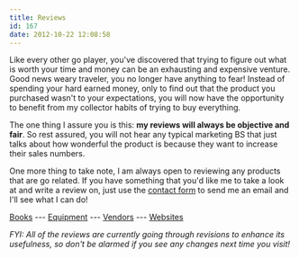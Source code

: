 ```yaml
---
title: Reviews
id: 167
date: 2012-10-22 12:08:58
---
```


Like every other go player, you've discovered that trying to figure out what is worth your time and money can be an exhausting and expensive venture. Good news weary traveler, you no longer have anything to fear! Instead of spending your hard earned money, only to find out that the product you purchased wasn't to your expectations, you will now have the opportunity to benefit from my collector habits of trying to buy everything.

The one thing I assure you is this: **my reviews will always be objective and fair**. So rest assured, you will not hear any typical marketing BS that just talks about how wonderful the product is because they want to increase their sales numbers.

One more thing to take note, I am always open to reviewing any products that are go related. If you have something that you'd like me to take a look at and write a review on, just use the [contact form](http://www.bengozen.com/contact/) to send me an email and I'll see what I can do!

[Books](http://www.bengozen.com/reviews/books/ "Book Reviews") --- [Equipment](http://www.bengozen.com/category/reviews/equipment/) --- [Vendors](http://www.bengozen.com/category/reviews/vendors/) --- [Websites](http://www.bengozen.com/category/reviews/websites/)

_FYI: All of the reviews are currently going through revisions to enhance its usefulness, so don't be alarmed if you see any changes next time you visit!_